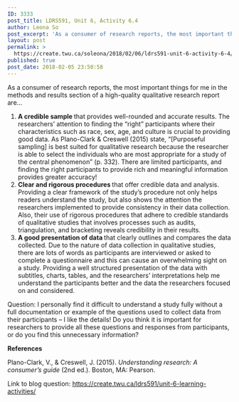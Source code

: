 ```yaml
---
ID: 3333
post_title: LDRS591, Unit 6, Activity 6.4
author: Leona So
post_excerpt: 'As a consumer of research reports, the most important things for me in the methods and results section of a high-quality qualitative research report are&hellip; A credible sample&nbsp;that provides well-rounded and accurate results. The researchers&rsquo; attention to finding the &ldquo;right&rdquo; participants where their characteristics such as race, sex, age, and culture is crucial to providing &hellip; <p><a href="https://create.twu.ca/soleona/2018/02/06/ldrs591-unit-6-activity-6-4/">Continue reading<span> "LDRS591, Unit 6, Activity 6.4"</span></a></p>'
layout: post
permalink: >
  https://create.twu.ca/soleona/2018/02/06/ldrs591-unit-6-activity-6-4/
published: true
post_date: 2018-02-05 23:50:58
---
```

As a consumer of research reports, the most important things for me in the methods and results section of a high-quality qualitative research report are&#8230;

<ol>
<li><strong>A credible sample </strong>that provides well-rounded and accurate results. The researchers&#8217; attention to finding the &#8220;right&#8221; participants where their characteristics such as race, sex, age, and culture is crucial to providing good data. As Plano-Clark &amp; Creswell (2015) state, &#8220;[Purposeful sampling] is best suited for qualitative research because the researcher is able to select the individuals who are most appropriate for a study of the central phenomenon&#8221; (p. 332). There are limited participants, and finding the right participants to provide rich and meaningful information provides greater accuracy!</li>
<li><strong>Clear and rigorous procedures </strong>that offer credible data and analysis. Providing a clear framework of the study&#8217;s procedure not only helps readers understand the study, but also shows the attention the researchers implemented to provide consistency in their data collection. Also, their use of rigorous procedures that adhere to credible standards of qualitative studies that involves processes such as audits, triangulation, and bracketing reveals credibility in their results.</li>
<li><strong>A good presentation of data </strong>that clearly outlines and compares the data collected. Due to the nature of data collection in qualitative studies, there are lots of words as participants are interviewed or asked to complete a questionnaire and this can cause an overwhelming sight on a study. Providing a well structured presentation of the data with subtitles, charts, tables, and the researchers&#8217; interpretations help me understand the participants better and the data the researchers focused on and considered.</li>
</ol>

Question: I personally find it difficult to understand a study fully without a full documentation or example of the questions used to collect data from their participants &#8211; I like the details! Do you think it is important for researchers to provide all these questions and responses from participants, or do you find this unnecessary information?

<strong>References</strong>

Plano-Clark, V., &amp; Creswell, J. (2015). <em>Understanding research: A consumer’s guide</em> (2nd ed.). Boston, MA: Pearson.

Link to blog question: https://create.twu.ca/ldrs591/unit-6-learning-activities/